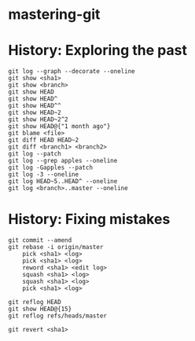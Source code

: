 # mastering-git
# History: Exploring the past
    git log --graph --decorate --oneline
    git show <sha1>
    git show <branch>
    git show HEAD
    git show HEAD^
    git show HEAD^^
    git show HEAD~2
    git show HEAD~2^2
    git show HEAD@{"1 month ago"}
    git blame <file>
    git diff HEAD HEAD~2
    git diff <branch1> <branch2>
    git log --patch
    git log --grep apples --oneline
    git log -Gapples --patch
    git log -3 --oneline
    git log HEAD~5..HEAD^ --oneline
    git log <branch>..master --oneline

# History: Fixing mistakes
    git commit --amend
    git rebase -i origin/master
        pick <sha1> <log>
        pick <sha1> <log>
        reword <sha1> <edit log>
        squash <sha1> <log>
        squash <sha1> <log>
        pick <sha1> <log>

    git reflog HEAD
    git show HEAD@{15}
    git reflog refs/heads/master
    
    git revert <sha1>
